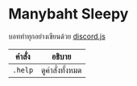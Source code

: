 # Manybaht Sleepy

บอททำทุกอย่างเขียนด้วย [discord.js](https://github.com/discordjs/discord.js)

| คำสั่ง | อธิบาย |
| ------ | ------ |
| `.help` | ดูคำสั่งทั้งหมด |